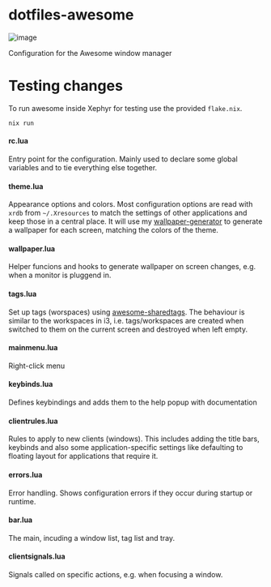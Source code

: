 # dotfiles-awesome

![image](https://user-images.githubusercontent.com/1719781/135058892-5b339356-6254-4d0b-b27e-2de60a0ce49b.png)

Configuration for the Awesome window manager

# Testing changes

To run awesome inside Xephyr for testing use the provided `flake.nix`. 

```
nix run
```

#### rc.lua

Entry point for the configuration. Mainly used to declare some global variables
and to tie everything else together.

#### theme.lua

Appearance options and colors. Most configuration options are read with `xrdb`
from `~/.Xresources` to match the settings of other applications and keep those
in a central place. It will use my
[wallpaper-generator](https://github.com/pinpox/wallpaper-generator) to generate
a wallpaper for each screen, matching the colors of the theme.

#### wallpaper.lua

Helper funcions and hooks to generate wallpaper on screen changes, e.g. when a
monitor is pluggend in.

#### tags.lua

Set up tags (worspaces) using
[awesome-sharedtags](https://github.com/Drauthius/awesome-sharedtags). The
behaviour is similar to the workspaces in i3, i.e. tags/workspaces are created
when switched to them on the current screen and destroyed when left empty.

#### mainmenu.lua

Right-click menu

#### keybinds.lua

Defines keybindings and adds them to the help popup with documentation

#### clientrules.lua

Rules to apply to new clients (windows). This includes adding the title bars,
keybinds and also some application-specific settings like defaulting to floating
layout for applications that require it.

#### errors.lua

Error handling. Shows configuration errors if they occur during startup or
runtime.

#### bar.lua

The main, incuding a window list, tag list and tray.

#### clientsignals.lua

Signals called on specific actions, e.g. when focusing a window.

